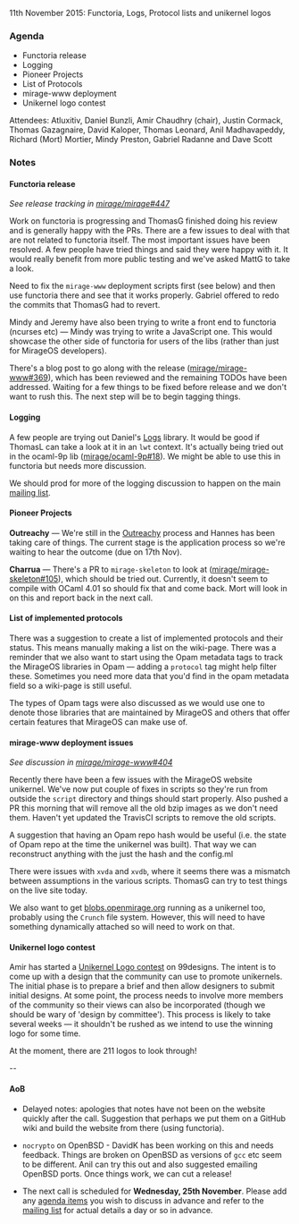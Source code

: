 11th November 2015: Functoria, Logs, Protocol lists and unikernel logos

### Agenda ###

- Functoria release
- Logging
- Pioneer Projects
- List of Protocols
- mirage-www deployment
- Unikernel logo contest


Attendees:
Atluxitiv, Daniel Bunzli, Amir Chaudhry (chair), Justin Cormack,
Thomas Gazagnaire, David Kaloper, Thomas Leonard, Anil Madhavapeddy,
Richard (Mort) Mortier, Mindy Preston, Gabriel Radanne and Dave Scott


### Notes ###

#### Functoria release ####

*See release tracking in [mirage/mirage#447][]*

Work on functoria is progressing and ThomasG finished doing his review and is
generally happy with the PRs. There are a few issues to deal with that are not
related to functoria itself.  The most important issues have been resolved. A
few people have tried things and said they were happy with it. It would really
benefit from more public testing and we've asked MattG to take a look.

Need to fix the `mirage-www` deployment scripts first (see below) and then use
functoria there and see that it works properly. Gabriel offered to redo the
commits that ThomasG had to revert.

Mindy and Jeremy have also been trying to write a front end to functoria
(ncurses etc) — Mindy was trying to write a JavaScript one. This would
showcase the other side of functoria for users of the libs (rather than just
for MirageOS developers).

There's a blog post to go along with the release ([mirage/mirage-www#369][]),
which has been reviewed and the remaining TODOs have been addressed. Waiting
for a few things to be fixed before release and we don't want to rush this.
The next step will be to begin tagging things.

[mirage/mirage#447]: https://github.com/mirage/mirage/issues/447
[mirage/mirage-www#369]: https://github.com/mirage/mirage-www/pull/396


#### Logging ####

A few people are trying out Daniel's [Logs][] library. It would be good if
ThomasL can take a look at it in an `lwt` context. It's actually being tried
out in the ocaml-9p lib ([mirage/ocaml-9p#18][]).  We might be able to use
this in functoria but needs more discussion.

We should prod for more of the logging discussion to happen on the main
[mailing list][mir-mail].

[mirage/ocaml-9p#18]: https://github.com/mirage/ocaml-9p/pull/18
[Logs]: http://erratique.ch/software/logs


#### Pioneer Projects ####

**Outreachy** — We're still in the [Outreachy][] process and Hannes has been
taking care of things. The current stage is the application process so we're
waiting to hear the outcome (due on 17th Nov).

**Charrua** — There's a PR to `mirage-skeleton` to look at
([mirage/mirage-skeleton#105][]), which should be tried out. Currently, it
doesn't seem to compile with OCaml 4.01 so should fix that and come back. Mort
will look in on this and report back in the next call.

[Outreachy]: https://wiki.gnome.org/Outreachy/2015/DecemberMarch#Participating_Organizations
[mirage/mirage-skeleton#105]: https://github.com/mirage/mirage-skeleton/pull/105


#### List of implemented protocols ####

There was a suggestion to create a list of implemented protocols and their
status. This means manually making a list on the wiki-page. There was a
reminder that we also want to start using the Opam metadata tags to track the
MirageOS libraries in Opam — adding a `protocol` tag might help filter these.
Sometimes you need more data that you'd find in the opam metadata field so a
wiki-page is still useful.

The types of Opam tags were also discussed as we would use one to denote those
libraries that are maintained by MirageOS and others that offer certain
features that MirageOS can make use of.


#### mirage-www deployment issues ####

*See discussion in [mirage/mirage-www#404][]*

Recently there have been a few issues with the MirageOS website unikernel. 
We've now put couple of fixes in scripts so they're run from outside the
`script` directory and things should start properly.  Also pushed a PR this
morning that will remove all the old bzip images as we don't need them.
Haven't yet updated the TravisCI scripts to remove the old scripts.

A suggestion that having an Opam repo hash would be useful (i.e. the state of
Opam repo at the time the unikernel was built).  That way we can reconstruct
anything with the just the hash and the config.ml

There were issues with `xvda` and `xvdb`, where it seems there was a mismatch
between assumptions in the various scripts. ThomasG can try to test things on
the live site today.

We also want to get [blobs.openmirage.org][blobs] running as a unikernel too,
probably using the `Crunch` file system.  However, this will need to have
something dynamically attached so will need to work on that.

[mirage/mirage-www#404]: https://github.com/mirage/mirage-www/issues/404
[blobs]: http://blobs.openmirage.org


#### Unikernel logo contest

Amir has started a [Unikernel Logo contest][logo] on 99designs. The intent is
to come up with a design that the community can use to promote unikernels. 
The initial phase is to prepare a brief and then allow designers to submit
initial designs.  At some point, the process needs to involve more members of
the community so their views can also be incorporated (though we should be
wary of 'design by committee').  This process is likely to take several weeks
— it shouldn't be rushed as we intend to use the winning logo for some time.

At the moment, there are 211 logos to look through!

[logo]: http://99designs.co.uk/logo-design/contests/make-fun-logo-open-source-unikernel-projects-562612

--

#### AoB ####

- Delayed notes: apologies that notes have not been on the website quickly
after the call.  Suggestion that perhaps we put them on a GitHub wiki and
build the website from there (using functoria).

- `nocrypto` on OpenBSD - DavidK has been working on this and needs feedback.
Things are broken on OpenBSD as versions of `gcc` etc seem to be different.
Anil can try this out and also suggested emailing OpenBSD ports. Once things
work, we can cut a release!

- The next call is scheduled for **Wednesday, 25th November**. Please add any
[agenda items][call-agenda] you wish to discuss in advance and refer to the
[mailing list][mir-mail] for actual details a day or so in advance.

[mirage/mirage#443]: https://github.com/mirage/mirage/issues/443
[call-agenda]: https://github.com/mirage/mirage-www/wiki/Call-Agenda
[mir-mail]: http://lists.xenproject.org/cgi-bin/mailman/listinfo/mirageos-devel
